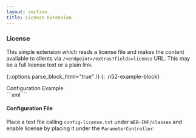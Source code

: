 ```yaml
---
layout: section
title: License Extension
---
```


### License

This simple extension which reads a license file and makes the content available to clients
via `/<endpoint>/extras?fields=license` URL. This may be a full license text or a plain link.

{::options parse_block_html="true" /}
{: .n52-example-block}
<div>
<div class="btn n52-example-caption n52-example-toggler active" type="button" data-toggle="button">
Configuration Example
</div>
```xml
<bean class="org.n52.web.ctrl.ParameterController" id="parameterController" abstract="true">
    <property name="metadataExtensions">
        <list>
            <bean class="org.n52.io.response.extension.LicenseExtension" />
        </list>
    </property>
</bean>
```
</div>


#### Configuration File

Place a text file calling `config-license.txt` under `WEB-INF/classes` and enable license by 
placing it under the `ParameterController`:
